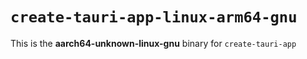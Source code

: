 # `create-tauri-app-linux-arm64-gnu`

This is the **aarch64-unknown-linux-gnu** binary for `create-tauri-app`
